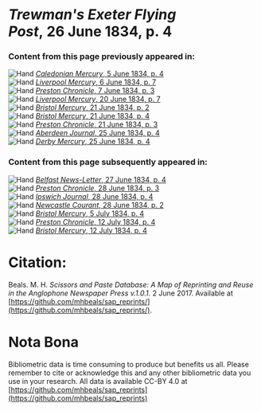 # *Trewman's Exeter Flying Post*, 26 June 1834, p. 4  
  
### Content from this page previously appeared in:  
![Hand](http://scissorsandpaste.net/wp-content/uploads/2017/06/smallhandpointer.png) [*Caledonian Mercury*, 5 June 1834, p. 4](https://mhbeals.github.io/sap_html/Caledonian-Mercury/Caledonian-Mercury-5-June-1834-p-4)  
![Hand](http://scissorsandpaste.net/wp-content/uploads/2017/06/smallhandpointer.png) [*Liverpool Mercury*, 6 June 1834, p. 7](https://mhbeals.github.io/sap_html/Liverpool-Mercury/Liverpool-Mercury-6-June-1834-p-7)  
![Hand](http://scissorsandpaste.net/wp-content/uploads/2017/06/smallhandpointer.png) [*Preston Chronicle*, 7 June 1834, p. 3](https://mhbeals.github.io/sap_html/Preston-Chronicle/Preston-Chronicle-7-June-1834-p-3)  
![Hand](http://scissorsandpaste.net/wp-content/uploads/2017/06/smallhandpointer.png) [*Liverpool Mercury*, 20 June 1834, p. 7](https://mhbeals.github.io/sap_html/Liverpool-Mercury/Liverpool-Mercury-20-June-1834-p-7)  
![Hand](http://scissorsandpaste.net/wp-content/uploads/2017/06/smallhandpointer.png) [*Bristol Mercury*, 21 June 1834, p. 2](https://mhbeals.github.io/sap_html/Bristol-Mercury/Bristol-Mercury-21-June-1834-p-2)  
![Hand](http://scissorsandpaste.net/wp-content/uploads/2017/06/smallhandpointer.png) [*Bristol Mercury*, 21 June 1834, p. 4](https://mhbeals.github.io/sap_html/Bristol-Mercury/Bristol-Mercury-21-June-1834-p-4)  
![Hand](http://scissorsandpaste.net/wp-content/uploads/2017/06/smallhandpointer.png) [*Preston Chronicle*, 21 June 1834, p. 3](https://mhbeals.github.io/sap_html/Preston-Chronicle/Preston-Chronicle-21-June-1834-p-3)  
![Hand](http://scissorsandpaste.net/wp-content/uploads/2017/06/smallhandpointer.png) [*Aberdeen Journal*, 25 June 1834, p. 4](https://mhbeals.github.io/sap_html/Aberdeen-Journal/Aberdeen-Journal-25-June-1834-p-4)  
![Hand](http://scissorsandpaste.net/wp-content/uploads/2017/06/smallhandpointer.png) [*Derby Mercury*, 25 June 1834, p. 4](https://mhbeals.github.io/sap_html/Derby-Mercury/Derby-Mercury-25-June-1834-p-4)  
  
### Content from this page subsequently appeared in:  
![Hand](http://scissorsandpaste.net/wp-content/uploads/2017/06/smallhandpointer.png) [*Belfast News-Letter*, 27 June 1834, p. 4](https://mhbeals.github.io/sap_html/Belfast-News-Letter/Belfast-News-Letter-27-June-1834-p-4)  
![Hand](http://scissorsandpaste.net/wp-content/uploads/2017/06/smallhandpointer.png) [*Preston Chronicle*, 28 June 1834, p. 3](https://mhbeals.github.io/sap_html/Preston-Chronicle/Preston-Chronicle-28-June-1834-p-3)  
![Hand](http://scissorsandpaste.net/wp-content/uploads/2017/06/smallhandpointer.png) [*Ipswich Journal*, 28 June 1834, p. 4](https://mhbeals.github.io/sap_html/Ipswich-Journal/Ipswich-Journal-28-June-1834-p-4)  
![Hand](http://scissorsandpaste.net/wp-content/uploads/2017/06/smallhandpointer.png) [*Newcastle Courant*, 28 June 1834, p. 2](https://mhbeals.github.io/sap_html/Newcastle-Courant/Newcastle-Courant-28-June-1834-p-2)  
![Hand](http://scissorsandpaste.net/wp-content/uploads/2017/06/smallhandpointer.png) [*Bristol Mercury*, 5 July 1834, p. 4](https://mhbeals.github.io/sap_html/Bristol-Mercury/Bristol-Mercury-5-July-1834-p-4)  
![Hand](http://scissorsandpaste.net/wp-content/uploads/2017/06/smallhandpointer.png) [*Preston Chronicle*, 12 July 1834, p. 4](https://mhbeals.github.io/sap_html/Preston-Chronicle/Preston-Chronicle-12-July-1834-p-4)  
![Hand](http://scissorsandpaste.net/wp-content/uploads/2017/06/smallhandpointer.png) [*Bristol Mercury*, 12 July 1834, p. 4](https://mhbeals.github.io/sap_html/Bristol-Mercury/Bristol-Mercury-12-July-1834-p-4)  


# Citation: 

Beals. M. H. *Scissors and Paste Database: A Map of Reprinting and Reuse in the Anglophone Newspaper Press v.1.0.1.* 2 June 2017. Available at [https://github.com/mhbeals/sap_reprints/](https://github.com/mhbeals/sap_reprints/). 

# Nota Bona

Bibliometric data is time consuming to produce but benefits us all. Please remember to cite or acknowledge this and any other bibliometric data you use in your research. All data is available CC-BY 4.0 at [https://github.com/mhbeals/sap_reprints](https://github.com/mhbeals/sap_reprints)